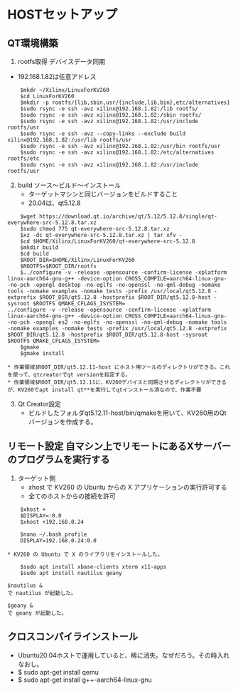 # HOSTセットアップ

## QT環境構築
1. rootfs取得 デバイスデータ同期 
* 192.168.1.82は任意アドレス
```
    $mkdr ~/Xilinx/LinuxForKV260
    $cd LinuxForKV260
    $mkdir -p rootfs/{lib,sbin,usr/{include,lib,bin},etc/alternatives}            
    $sudo rsync -e ssh -avz xilinx@192.168.1.82:/lib rootfs/
    $sudo rsync -e ssh -avz xilinx@192.168.1.82:/sbin rootfs/
    $sudo rsync -e ssh -avz xilinx@192.168.1.82:/usr/include rootfs/usr
    $sudo rsync -e ssh -avz --copy-links --exclude build xilinx@192.168.1.82:/usr/lib rootfs/usr
    $sudo rsync -e ssh -avz xilinx@192.168.1.82:/usr/bin rootfs/usr
    $sudo rsync -e ssh -avz xilinx@192.168.1.82:/etc/alternatives rootfs/etc       
    $sudo rsync -e ssh -avz xilinx@192.168.1.82:/usr/include rootfs/usr
```

2. build ソース〜ビルド〜インストール
    * ターゲットマシンと同じバージョンをビルドすること
    * 20.04は、qt5.12.8
```
    $wget https://download.qt.io/archive/qt/5.12/5.12.8/single/qt-everywhere-src-5.12.8.tar.xz
    $sudo chmod 775 qt-everywhere-src-5.12.8.tar.xz
    $xz -dc qt-everywhere-src-5.12.8.tar.xz | tar xfv -
    $cd $HOME/Xilinx/LinuxForKV260/qt-everywhere-src-5.12.8
    $mkdir build
    $cd build
    $ROOT_DIR=$HOME/Xilinx/LinuxForKV260
    $ROOTFS=$ROOT_DIR/rootfs
    $../configure -v -release -opensource -confirm-license -xplatform linux-aarch64-gnu-g++ -device-option CROSS_COMPILE=aarch64-linux-gnu- -no-pch -opengl desktop -no-eglfs -no-openssl -no-qml-debug -nomake tools -nomake examples -nomake tests -prefix /usr/local/qt5.12.8 -extprefix $ROOT_DIR/qt5.12.8 -hostprefix $ROOT_DIR/qt5.12.8-host -sysroot $ROOTFS QMAKE_CFLAGS_ISYSTEM=
../configure -v -release -opensource -confirm-license -xplatform linux-aarch64-gnu-g++ -device-option CROSS_COMPILE=aarch64-linux-gnu- -no-pch -opengl es2 -no-eglfs -no-openssl -no-qml-debug -nomake tools -nomake examples -nomake tests -prefix /usr/local/qt5.12.8 -extprefix $ROOT_DIR/qt5.12.8 -hostprefix $ROOT_DIR/qt5.12.8-host -sysroot $ROOTFS QMAKE_CFLAGS_ISYSTEM=
    $gmake
    $gmake install
```
    
    * 作業領域$ROOT_DIR/qt5.12.11-host にホスト用ツールのディレクトリができる。これを使って、qtcreatorでqt versionを指定する。
    * 作業領域$ROOT_DIR/qt5.12.11に、KV260デバイスと同期させるディレクトリができるが、KV260でapt install qt**を実行してqtインストール済なので、作業不要

3. Qt Creator設定
    * ビルドしたフォルダqt5.12.11-host/bin/qmakeを用いて、KV260用のQtバージョンを作成する。
        
## リモート設定 自マシン上でリモートにあるXサーバーのプログラムを実行する
1. ターゲット側 
    * xhost で KV260 の Ubuntu からの X アプリケーションの実行許可する
    * 全てのホストからの接続を許可
```    
    $xhost +	
    $DISPLAY=:0.0       
    $xhost +192.168.0.24
    
    $nano ~/.bash_profile
    DISPLAY=192.168.0.24:0.0
```
    * KV260 の Ubuntu で X のライブラリをインストールした。
```    
    $sudo apt install xbase-clients xterm x11-apps
    $sudo apt install nautilus geany
```       
    $nautilus &
    で nautilus が起動した。　      

    $geany &
    で geany が起動した。
    
       
    
## クロスコンパイラインストール
* Ubuntu20.04ホストで運用していると、稀に消失。なぜだろう。その時入れなおし。
* $ sudo apt-get install qemu
* $ sudo apt-get install g++-aarch64-linux-gnu
    
